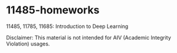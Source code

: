 # 11485-homeworks

11485, 11785, 11685: Introduction to Deep Learning

Disclaimer: This material is not intended for AIV (Academic Integrity Violation) usages.
